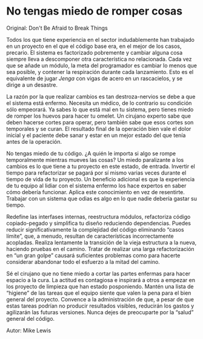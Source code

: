 # No tengas miedo de romper cosas

Original: Don't Be Afraid to Break Things

Todos los que tiene experiencia en el sector indudablemente han
trabajado en un proyecto en el que el código base era, en el mejor de
los casos, precario. El sistema es factorizado pobremente y cambiar
alguna cosa siempre lleva a descomponer otra característica no
relacionada. Cada vez que se añade un módulo, la meta del programador es
cambiar lo menos que sea posible, y contener la respiración durante cada
lanzamiento. Esto es el equivalente de jugar _Jenga_ con vigas de acero
en un rascacielos, y se dirige a un desastre.

La razón por la que realizar cambios es tan destroza-nervios se debe a
que el sistema está enfermo. Necesita un médico, de lo contrario su
condición sólo empeorará. Ya sabes lo que está mal en tu sistema, pero
tienes miedo de romper los huevos para hacer tu omelet. Un cirujano
experto sabe que deben hacerse cortes para operar, pero también sabe que
esos cortes son temporales y se curan. El resultado final de la
operación bien vale el dolor inicial y el paciente debe sanar y estar en
un mejor estado del que tenía antes de la operación.

No tengas miedo de tu código. ¿A quién le importa si algo se rompe
temporalmente mientras mueves las cosas? Un miedo paralizante a los
cambios es lo que tiene a tu proyecto en este estado, de entrada.
Invertir el tiempo para refactorizar se pagará por sí mismo varias veces
durante el tiempo de vida de tu proyecto. Un beneficio adicional es que
la experiencia de tu equipo al lidiar con el sistema enfermo los hace
expertos en saber cómo debería funcionar. Aplica este conocimiento en
vez de resentirte. Trabajar con un sistema que odias es algo en lo que
nadie debería gastar su tiempo.

Redefine las interfases internas, reestructura módulos, refactoriza
código copiado-pegado y simplifica tu diseño reduciendo dependencias.
Puedes reducir significativamente la complejidad del código eliminando
“casos límite”, que, a menudo, resultan de características
incorrectamente acopladas. Realiza lentamente la transición de la vieja
estructura a la nueva, haciendo pruebas en el camino. Tratar de realizar
una larga refactorización en “un gran golpe” causará suficientes
problemas como para hacerte considerar abandonar todo el esfuerzo a la
mitad del camino.

Sé el cirujano que no tiene miedo a cortar las partes enfermas para
hacer espacio a la cura. La actitud es contagiosa e inspirará a otros a
empezar en los proyecto de limpieza que han estado posponiendo. Mantén
una lista de “higiene” de las tareas que el equipo siente que valen la
pena para el bien general del proyecto. Convence a la administración de
que, a pesar de que estas tareas podrían no producir resultados visibles,
reducirán los gastos y agilizarán las futuras versiones. Nunca dejes de
preocuparte por la “salud” general del código.

Autor: Mike Lewis